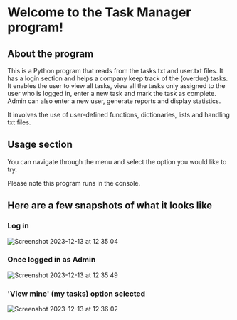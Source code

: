 # Welcome to the Task Manager program!

## About the program
This is a Python program that reads from the tasks.txt and user.txt files. It has a login section and helps a company keep track of the (overdue) tasks. It enables the user to view all tasks, view all the tasks only assigned to the user who is logged in, enter a new task and mark the task as complete. Admin can also enter a new user, generate reports and display statistics. <br>

It involves the use of user-defined functions, dictionaries, lists and handling txt files.

## Usage section 
You can navigate through the menu and select the option you would like to try. 

Please note this program runs in the console.

## Here are a few snapshots of what it looks like

### Log in
![Screenshot 2023-12-13 at 12 35 04](https://github.com/Marion34-dev/Manager-program/assets/125993993/e3aa32e3-036e-4d3f-ad4a-dec1fb6e1df6)


### Once logged in as Admin

![Screenshot 2023-12-13 at 12 35 49](https://github.com/Marion34-dev/Manager-program/assets/125993993/41bb8d79-d9da-48db-b884-ca14451d368d)


### 'View mine' (my tasks) option selected
![Screenshot 2023-12-13 at 12 36 02](https://github.com/Marion34-dev/Manager-program/assets/125993993/0f7cd68d-c50c-446c-b43a-b34cf21eb2e8)

